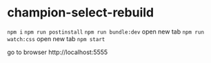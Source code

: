 # champion-select-rebuild
`npm i`
`npm run postinstall`
`npm run bundle:dev`
open new tab
`npm run watch:css`
open new tab
`npm start`

go to browser http://localhost:5555
